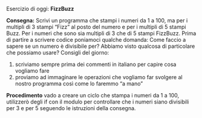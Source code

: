 Esercizio di oggi: **FizzBuzz**

**Consegna:**
Scrivi un programma che stampi i numeri da 1 a 100,
ma per i multipli di 3 stampi “Fizz” al posto del numero e per i multipli di 5 stampi Buzz.
Per i numeri che sono sia multipli di 3 che di 5 stampi FizzBuzz.
Prima di partire a scrivere codice poniamoci qualche domanda:
Come faccio a sapere se un numero è divisibile per?
Abbiamo visto qualcosa di particolare che possiamo usare?
Consigli del giorno:
1. scriviamo sempre prima dei commenti in italiano per capire cosa vogliamo fare
2. proviamo ad immaginare le operazioni che vogliamo far svolgere al nostro programma così come lo faremmo “a mano”

**Procedimento**
vado a creare un ciclo che stampa i numeri da 1 a 100, utilizzerò degli if con il modulo per controllare che i numeri siano divisibili per 3 e per 5 seguendo le istruzioni della consegna. 